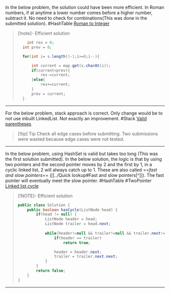 In the below problem, the solution could have been more efficient. In Roman numbers, if at anytime a lower number comes before a higher number, subtract it. No need to check for combinations(This was done in the submitted solution). #HashTable
[Roman to Integer](https://leetcode.com/problems/roman-to-integer/description/)

>[!note]- Efficient solution
> ```java
>     int res = 0;
> 	int prev = 0;
> 
> 	for(int i= s.length()-1;i>=0;i--){
> 
> 		int current = map.get(s.charAt(i));
> 		if(current<prev){
> 			res-=current;
> 		}else{
> 			res+=current;
> 		}
> 		prev = current;
> 	}
> ```

---
For the below problem, stack approach is correct. Only change would be to not use inbuilt LinkedList. Not exactly an improvement. #Stack
[Valid parentheses](https://leetcode.com/problems/valid-parentheses/description/?source=submission-ac)

>[!tip] Tip
>Check all edge cases before submitting. Two submissions were wasted because edge cases were not tested.

---
In the below problem, using HashSet is valid but takes too long (This was the first solution submitted). In the below solution, the logic is that by using two pointers and the second pointer moves by 2 and the first by 1, in a cyclic linked list, 2 will always catch up to 1. These are also called ==*fast and slow pointers*== ([[../Quick lookup#Fast and slow pointers|^]]). The fast pointer will eventually meet the slow pointer. #HashTable #TwoPointer
[Linked list cycle](https://leetcode.com/problems/linked-list-cycle/description/)

> [!NOTE]- Efficient solution
> ```java
> public class Solution {
>     public boolean hasCycle(ListNode head) {
>         if(head != null) {
>             ListNode header = head;
>             ListNode trailer = head.next;
>             
>             while(header!=null && trailer!=null && trailer.next!=null) {
>                 if(header == trailer)
>                     return true;
> 
>                 header = header.next;
>                 trailer = trailer.next.next;
>             }
>         }
>         return false;
>     }
> }
> ```

---